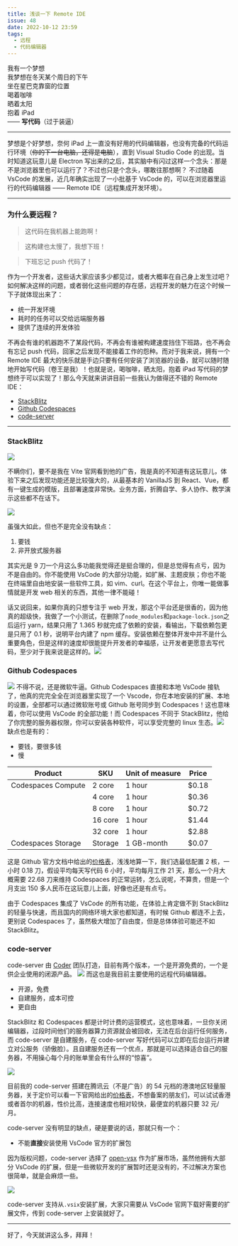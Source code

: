 ```yaml
---
title: 浅谈一下 Remote IDE
issue: 48
date: 2022-10-12 23:59
tags:
  - 远程
  - 代码编辑器
---
```


我有一个梦想  
我梦想在冬天某个周日的下午  
坐在星巴克靠窗的位置  
喝着咖啡  
晒着太阳  
抱着 iPad  
—— **写代码**（过于装逼）

---

梦想是个好梦想，奈何 iPad 上一直没有好用的代码编辑器，也没有完备的代码运行环境（~~你的下一台电脑，还得是电脑~~），直到 Visual Studio Code 的出现。当时知道这玩意儿是 Electron 写出来的之后，其实脑中有闪过这样一个念头：那是不是浏览器里也可以运行了？不过也只是个念头，哪敢往那想啊？
不过随着 VsCode 的发展，近几年确实出现了一小批基于 VsCode 的，可以在浏览器里运行的代码编辑器 —— Remote IDE（远程集成开发环境）。

---

### 为什么要远程？

> 这代码在我机器上能跑啊！

> 这构建也太慢了，我想下班！

> 下班忘记 push 代码了！

作为一个开发者，这些话大家应该多少都见过，或者大概率在自己身上发生过吧？如何解决这样的问题，或者弱化这些问题的存在感，远程开发的魅力在这个时候一下子就体现出来了：

- 统一开发环境
- 耗时的任务可以交给远端服务器
- 提供了连续的开发体验

不再会有谁的机器跑不了某段代码，不再会有谁被构建速度挡住下班路，也不再会有忘记 push 代码，回家之后发现不能接着工作的怨种。而对于我来说，拥有一个 Remote IDE 最大的快乐就是手边只要有任何安装了浏览器的设备，就可以随时随地开始写代码（卷王是我）！也就是说，喝咖啡，晒太阳，抱着 iPad 写代码的梦想终于可以实现了！那么今天就来讲讲目前一些我认为做得还不错的 Remote IDE：

- [StackBlitz](https://stackblitz.com)
- [Github Codespaces](https://github.com/features/codespaces)
- [code-server](https://github.com/coder/code-server)

---

### StackBlitz

![](https://blog-r2.jw1.dev/p_assets/2022-10-13/2022-10-13-10-47-44@2x.png)

不瞒你们，要不是我在 Vite 官网看到他的广告，我是真的不知道有这玩意儿，体验下来之后发现功能还是比较强大的，从最基本的 VanillaJS 到 React、Vue，都有一键生成的模版，且部署速度非常快。业务方面，折腾自学、多人协作、教学演示这些都不在话下。

![](https://blog-r2.jw1.dev/p_assets/2022-10-13/2022-10-13-10-48-30@2x.png)

虽强大如此，但也不是完全没有缺点：

1. 要钱
2. 非开放式服务器

其实光是 9 刀一个月这么多功能我觉得还是挺合理的，但是总觉得有点亏，因为不是自由的。你不能使用 VsCode 的大部分功能，如扩展、主题皮肤；你也不能在终端里自由地安装一些软件工具，如 vim、curl。在这个平台上，你唯一能做事情就是开发 web 相关的东西，其他一律不能碰！

话又说回来，如果你真的只想专注于 web 开发，那这个平台还是很香的，因为他真的超级快，我做了一个小测试，在删除了`node_modules`和`package-lock.json`之后运行 yarn，结果只用了 1.365 秒就完成了依赖的安装，看输出，下载依赖包更是只用了 0.1 秒，说明平台内建了 npm 缓存。安装依赖在整体开发中并不是什么重要角色，但是这样的速度却很能提升开发者的幸福感，让开发者更愿意去写代码，至少对于我来说是这样的。![](https://blog-r2.jw1.dev/p_assets/2022-10-13/2022-10-13-11-03-31@2x.png)

### Github Codespaces

![](https://blog-r2.jw1.dev/p_assets/2022-10-13/2022-10-13-10-40-45@2x.png)
不得不说，还是微软牛逼。Github Codespaces 直接和本地 VsCode 接轨了，他真的完完全全在浏览器里实现了一个 Vscode，你在本地安装的扩展、本地的设置，全部都可以通过微软账号或 Github 账号同步到 Codespaces！这也意味着，你可以使用 VsCode 的全部功能！而 Codespaces 不同于 StackBlitz，他给了你完整的服务器权限，你可以安装各种软件，可以享受完整的 linux 生态。![](https://blog-r2.jw1.dev/p_assets/2022-10-13/2022-10-13-11-24-59@2x.png)
缺点也是有的：

- 要钱，要很多钱
- 慢

<div class="table-wrap">
<table><thead><tr><th>Product</th><th>SKU</th><th>Unit of measure</th><th>Price</th></tr></thead><tbody><tr><td>Codespaces Compute</td><td>2 core</td><td>1 hour</td><td>$0.18</td></tr><tr><td></td><td>4 core</td><td>1 hour</td><td>$0.36</td></tr><tr><td></td><td>8 core</td><td>1 hour</td><td>$0.72</td></tr><tr><td></td><td>16 core</td><td>1 hour</td><td>$1.44</td></tr><tr><td></td><td>32 core</td><td>1 hour</td><td>$2.88</td></tr><tr><td>Codespaces Storage</td><td>Storage</td><td>1 GB-month</td><td>$0.07</td></tr></tbody></table>
</div>

这是 Github 官方文档中给出的[价格表](https://docs.github.com/en/billing/managing-billing-for-github-codespaces/about-billing-for-github-codespaces#github-codespaces-pricing)，浅浅地算一下，我们选最低配置 2 核，一小时 0.18 刀，假设平均每天写代码 6 小时，平均每月工作 21 天，那么一个月大概需要 22.68 刀来维持 Codespaces 的正常运转，怎么说呢，不算贵，但是一个月支出 150 多人民币在这玩意儿上面，好像也还是有点亏。

由于 Codespaces 集成了 VsCode 的所有功能，在体验上肯定做不到 StackBlitz 的轻量与快速，而且国内的网络环境大家也都知道，有时候 Github 都连不上去，更别说 Codespaces 了，虽然极大增加了自由度，但是总体体验可能还不如 StackBlitz。

### code-server

code-server 由 [Coder](https://coder.com) 团队打造，目前有两个版本，一个是开源免费的，一个是供企业使用的闭源产品。
![](https://blog-r2.jw1.dev/p_assets/2022-10-13/2022-10-13-11-43-17@2x.png)
而这也是我目前主要使用的远程代码编辑器。

- 开源，免费
- 自建服务，成本可控
- 更自由

StackBlitz 和 Codespaces 都是计时计费的运营模式，这也意味着，一旦你关闭编辑器，过段时间他们的服务器算力资源就会被回收，无法在后台运行任何服务，而 code-server 是自建服务，在 code-server 写好代码可以立即在后台运行并建立对公服务（骄傲脸）。且自建服务还有一个优点，那就是可以选择适合自己的服务器，不用操心每个月的账单里会有什么样的“惊喜”。

![](https://blog-r2.jw1.dev/p_assets/2022-10-13/2022-10-13-11-58-07@2x.png)

目前我的 code-server 搭建在腾讯云（不是广告）的 54 元档的港澳地区轻量服务器，关于定价可以看一下官网给出的[价格表](https://cloud.tencent.com/document/product/1207/73452)，不想备案的朋友们，可以试试香港或者首尔的机器，性价比高，连接速度也相对较快，最便宜的机器只要 32 元/月。

code-server 没有明显的缺点，硬是要说的话，那就只有一个：

- 不能**直接**安装使用 VsCode 官方的扩展包

因为版权问题，code-server 选择了 [open-vsx](https://open-vsx.org/) 作为扩展市场，虽然他拥有大部分 VsCode 的扩展，但是一些微软开发的扩展暂时还是没有的，不过解决方案也很简单，就是会麻烦一些。

![](https://blog-r2.jw1.dev/p_assets/2022-10-13/2022-10-13-12-11-36@2x.png)

code-server 支持从`.vsix`安装扩展，大家只需要从 VsCode 官网下载好需要的扩展文件，传到 code-server 上安装就好了。

---

好了，今天就讲这么多，拜拜！
